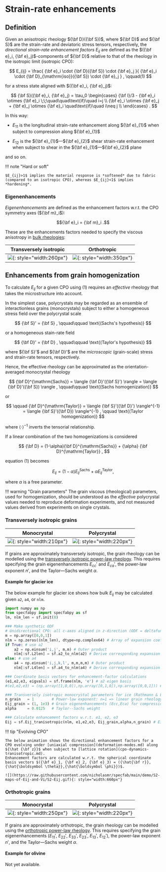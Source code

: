 # Strain-rate enhancements

## Definition

Given an anisotropic rheology ${\bf D}({\bf S})$, where ${\bf D}$ and ${\bf S}$ are the 
strain-rate and deviatoric stress tensors, respectively, 
the *directional strain-rate enhancement factors* $E_{ij}$ are defined as the $({\bf e}_i, {\bf e}_j)$-components of ${\bf D}$ relative to that of the rheology in the isotropic limit (isotropic CPO):

$$ 
E_{ij} = \frac{
{\bf e}_i \cdot {\bf D}({\bf S}) \cdot {\bf e}_j 
}{
{\bf e}_i \cdot {\bf D}_{\mathrm{iso}}({\bf S}) \cdot {\bf e}_j 
}
,
 \qquad(1)
$$

for a stress state aligned with $({\bf e}_i, {\bf e}_j)$:

$$
{\bf S}({\bf e}_i, {\bf e}_j) = \tau_0
\begin{cases}
    {\bf I}/3 - {\bf e}_i \otimes {\bf e}_i \;\;\quad\quad\text{if}\quad i=j \\
    {\bf e}_i \otimes {\bf e}_j + {\bf e}_j \otimes {\bf e}_i \quad\text{if}\quad i\neq j \\
\end{cases}
.
$$

In this way:

* ${E_{11}}$ is the longitudinal strain-rate enhancement along ${\bf e}_{1}$ when subject to compression along ${\bf e}_{1}$

* ${E_{12}}$ is the ${\bf e}_{1}$&mdash;${\bf e}_{2}$ shear strain-rate enhancement when subject to shear in the ${\bf e}_{1}$&mdash;${\bf e}_{2}$ plane

and so on.

!!! note "Hard or soft"

    $E_{ij}>1$ implies the material response is *softened* due to fabric (compared to an isotropic CPO), whereas $E_{ij}<1$ implies *hardening*.

### Eigenenhancements

*Eigenenhancements* are defined as the enhancement factors w.r.t. the CPO symmetry axes (${\bf m}_i$): 

$${\bf e}_i = {\bf m}_i .$$

These are the enhancements factors needed to specify the viscous anisotropy in [bulk rheologies](constitutive-viscoplastic.md):

| Transversely isotropic | Orthotropic |
| :-: | :-: |
| ![](https://raw.githubusercontent.com/nicholasmr/specfab/main/images/tranisotropic/tranisotropic-viscous.png){: style="width:260px"} | ![](https://raw.githubusercontent.com/nicholasmr/specfab/main/images/orthotropic/orthotropic-viscous.png){: style="width:350px"} |

## Enhancements from grain homogenization 

To calculate $E_{ij}$ for a given CPO using (1) requires an *effective* rheology that takes the microstructure into account.

In the simplest case, polycrystals may be regarded as an ensemble of interactionless grains (monocrystals) subject to either a homogeneous stress field over the polycrystal scale

$$
{\bf S}' = {\bf S}
,
\qquad\qquad \text{(Sachs's hypothesis)}
$$

or a homogeneous stain-rate field

$$
{\bf D}' = {\bf D} 
,
\qquad\qquad \text{(Taylor's hypothesis)}
$$

where ${\bf S}'$ and ${\bf D}'$ are the *microscopic* (grain-scale) stress and strain-rate tensors, respectively.

Hence, the effective rheology can be approximated as the orientation-averaged monocrystal rheology

$$
{\bf D}^{\mathrm{Sachs}} = \langle {\bf D}'({\bf S}') \rangle = \langle {\bf D}'({\bf S}) \rangle
,
\qquad\qquad \text{(Sachs homogenization)}
$$

or

$$
\qquad
{\bf D}^{\mathrm{Taylor}} = \langle {\bf S}'({\bf D}') \rangle^{-1} = \langle {\bf S}'({\bf D}) \rangle^{-1}
,
\qquad \text{(Taylor homogenization)}
$$

where $\langle \cdot \rangle^{-1}$ inverts the tensorial relationship.

If a linear combination of the two homogenizations is considered

$$
{\bf D} = (1-\alpha){\bf D}^{\mathrm{Sachs}} + {\alpha} {\bf D}^{\mathrm{Taylor}} ,
$$

equation (1) becomes

$$ 
E_{ij} = (1-\alpha)E_{ij}^{\mathrm{Sachs}} + {\alpha}E_{ij}^{\mathrm{Taylor}}
,
$$

where $\alpha$ is a free parameter.

!!! warning "Grain parameters"
    The grain viscous (rheological) parameters, used for homogenization, should be understood as the *effective* polycrystal values needed to reproduce deformation experiments, and not measured values derived from experiments on single crystals.

### Transversely isotropic grains

| Monocrystal | Polycrystal |
| :-: | :-: |
| ![](https://raw.githubusercontent.com/nicholasmr/specfab/main/images/tranisotropic/tranisotropic-viscous-monocrystal.png){: style="width:210px"} | ![](https://raw.githubusercontent.com/nicholasmr/specfab/main/images/tranisotropic/polycrystal.png){: style="width:220px"} |

If grains are approximately transversely isotropic, the grain rheology can be modelled using the [transversely isotropic power-law rheology](constitutive-viscoplastic.md).
This requires specifying the grain eigenenhancements $E_{cc}'$ and $E_{ca}'$, the power-law exponent $n'$, and the Taylor&mdash;Sachs weight $\alpha$.

#### Example for glacier ice

The below example for glacier ice shows how bulk $E_{ij}$ may be calculated given `a2`, `a4`, or `nlm`. 

```python
import numpy as np
from specfabpy import specfabpy as sf
lm, nlm_len = sf.init(8) 

### Make synthetic ODF
# Unidirectional CPO: all c-axes aligned in z-direction (ODF = deltafunc(r-m))
m = np.array([0,0,1]) 
nlm = np.zeros((nlm_len), dtype=np.complex64) # Array of expansion coefficients
if True: # use a2
    a2 = np.einsum('i,j', m,m) # Outer product
    nlm[:sf.L2len] = sf.a2_to_nlm(a2) # Derive corresponding expansion coefficients
else: # use a4
    a4 = np.einsum('i,j,k,l', m,m,m,m) # Outer product
    nlm[:sf.L4len] = sf.a4_to_nlm(a4) # Derive corresponding expansion coefficients

### Coordinate basis vectors for enhancement-factor calculations
(e1,e2,e3, eigvals) = sf.frame(nlm, 'e') # a2 eigen basis
#(e1,e2,e3) = (np.array([1,0,0]),np.array([0,1,0]),np.array([0,0,1])) # x,y,z cartesian basis

### Transversely isotropic monocrystal parameters for ice (Rathmann & Lilien, 2021)
n_grain   = 1        # Power-law exponent: n=1 => linear grain rheology, nonlinear (n>1) is unsupported.
Eij_grain = (1, 1e3) # Grain eigenenhancements (Ecc,Eca) for compression along c-axis (Ecc) and for shear parallel to basal plane (Eca)
alpha     = 0.0125   # Taylor--Sachs weight

### Calculate enhancement factors w.r.t. e1, e2, e3
Eij = sf.Eij_tranisotropic(nlm, e1,e2,e3, Eij_grain,alpha,n_grain) # Eij=(E11,E22,E33,E23,E13,E12)
```

!!! tip "Evolving CPO"

    The below animation shows the directional enhancement factors for a CPO evolving under [uniaxial compression](deformation-modes.md) along ${\hat {\bf z}}$ when subject to [lattice rotation](cpo-dynamics-tranisotropic.md).
    Enhancement factors are calculated w.r.t. the spherical coordinate basis vectors $({\bf e}_1, {\bf e}_2, {\bf e}_3) = ({\hat{\bf r}},{\hat{\boldsymbol \theta}},{\hat{\boldsymbol \phi}})$.

    ![](https://raw.githubusercontent.com/nicholasmr/specfab/main/demo/S2-maps-of-Eij-and-Vi/S2-Eij.gif){: style="width:660px"}

### Orthotropic grains

| Monocrystal | Polycrystal |
| :-: | :-: |
| ![](https://raw.githubusercontent.com/nicholasmr/specfab/main/images/orthotropic/orthotropic-viscous-monocrystal.png){: style="width:250px"} | ![](https://raw.githubusercontent.com/nicholasmr/specfab/main/images/orthotropic/polycrystal.png){: style="width:220px"} |

If grains are approximately orthotropic, the grain rheology can be modelled using the [orthotropic power-law rheology](constitutive-viscoplastic.md).
This requires specifying the grain eigenenhancements ($E_{11}'$, $E_{22}'$, $E_{33}'$, $E_{23}'$, $E_{13}'$, $E_{12}'$), the power-law exponent $n'$, and the Taylor&mdash;Sachs weight $\alpha$.

#### Example for olivine

Not yet available.

